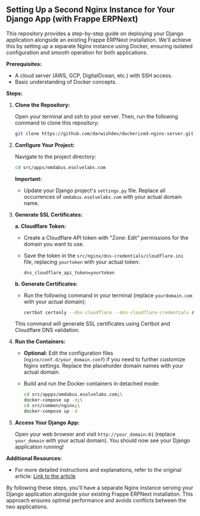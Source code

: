 ## Setting Up a Second Nginx Instance for Your Django App (with Frappe ERPNext)

This repository provides a step-by-step guide on deploying your Django application alongside an existing Frappe ERPNext installation. We'll achieve this by setting up a separate Nginx instance using Docker, ensuring isolated configuration and smooth operation for both applications.

**Prerequisites:**

- A cloud server (AWS, GCP, DigitalOcean, etc.) with SSH access.
- Basic understanding of Docker concepts.

**Steps:**

1. **Clone the Repository:**

   Open your terminal and ssh to your server. Then, run the following command to clone this repository:

   ```bash
   git clone https://github.com/darwishdev/dockerized-nginx-server.git
   ```
 

2. **Configure Your Project:**

   Navigate to the project directory:

   ```bash
   cd src/apps/omdabus.esolvelabs.com
   ```

   **Important:**

   - Update your Django project's `settings.py` file. Replace all occurrences of `omdabus.esolvelabs.com` with your actual domain name.

3. **Generate SSL Certificates:**

   **a. Cloudflare Token:**

   - Create a Cloudflare API token with "Zone: Edit" permissions for the domain you want to use.
   - Save the token in the `src/nginx/dns-credentials/cloudflare.ini` file, replacing `yourtoken` with your actual token:

     ```
     dns_cloudflare_api_token=yourtoken
     ```

   **b. Generate Certificates:**

   - Run the following command in your terminal (replace `yourdomain.com` with your actual domain):

     ```bash
     certbot certonly --dns-cloudflare --dns-cloudflare-credentials dns-credentials/cloudflare.ini -d app.yourdomain.com --email info@yourdomain.com --agree-tos --non-interactive --force-renewal --cert-name app.yourdomain.com --keep-until-expiring --rsa-key-size 4096
     ```

   This command will generate SSL certificates using Certbot and Cloudflare DNS validation.

4. **Run the Containers:**

   - **Optional:** Edit the configuration files (`nginx/conf.d/your_domain.conf`) if you need to further customize Nginx settings. Replace the placeholder domain names with your actual domain.

   - Build and run the Docker containers in detached mode:

     ```bash
     cd src/appps/omdabus.esolvelabs.com;\
     docker-compose up -d;\
     cd src/common/nginx;\
     docker-compose up -d
     ```

5. **Access Your Django App:**

   Open your web browser and visit `http://your_domain:81` (replace `your_domain` with your actual domain). You should now see your Django application running!

**Additional Resources:**

- For more detailed instructions and explanations, refer to the original article: [Link to the article](https://medium.com/p/384e379f018e)

By following these steps, you'll have a separate Nginx instance serving your Django application alongside your existing Frappe ERPNext installation. This approach ensures optimal performance and avoids conflicts between the two applications.

